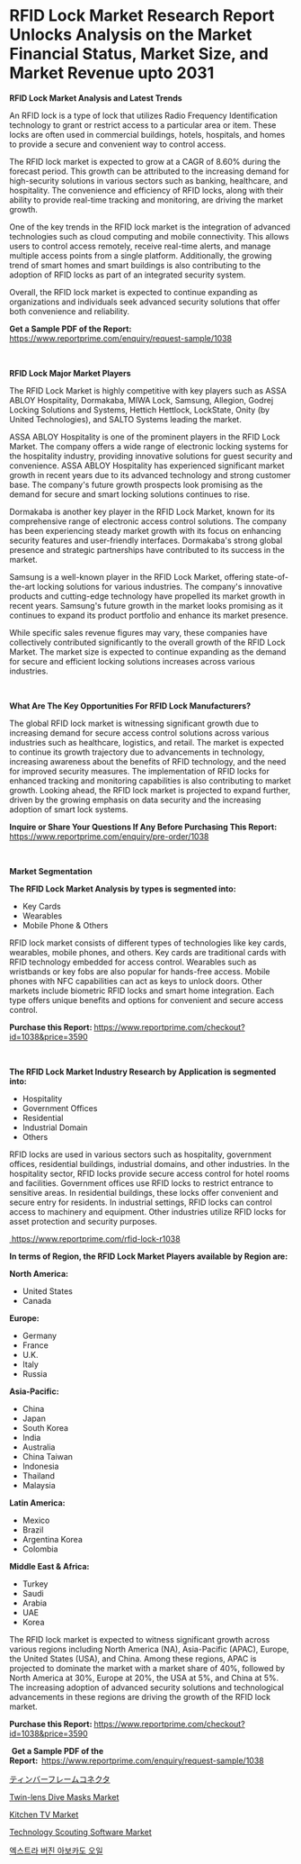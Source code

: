 <p><h1>RFID Lock Market Research Report Unlocks Analysis on the Market Financial Status, Market Size, and Market Revenue upto 2031</h1></p><p><strong>RFID Lock Market Analysis and Latest Trends</strong></p>
<p><p>An RFID lock is a type of lock that utilizes Radio Frequency Identification technology to grant or restrict access to a particular area or item. These locks are often used in commercial buildings, hotels, hospitals, and homes to provide a secure and convenient way to control access.</p><p>The RFID lock market is expected to grow at a CAGR of 8.60% during the forecast period. This growth can be attributed to the increasing demand for high-security solutions in various sectors such as banking, healthcare, and hospitality. The convenience and efficiency of RFID locks, along with their ability to provide real-time tracking and monitoring, are driving the market growth.</p><p>One of the key trends in the RFID lock market is the integration of advanced technologies such as cloud computing and mobile connectivity. This allows users to control access remotely, receive real-time alerts, and manage multiple access points from a single platform. Additionally, the growing trend of smart homes and smart buildings is also contributing to the adoption of RFID locks as part of an integrated security system.</p><p>Overall, the RFID lock market is expected to continue expanding as organizations and individuals seek advanced security solutions that offer both convenience and reliability.</p></p>
<p><strong>Get a Sample PDF of the Report:&nbsp;</strong> <a href="https://www.reportprime.com/enquiry/request-sample/1038">https://www.reportprime.com/enquiry/request-sample/1038</a></p>
<p>&nbsp;</p>
<p><strong>RFID Lock Major Market Players</strong></p>
<p><p>The RFID Lock Market is highly competitive with key players such as ASSA ABLOY Hospitality, Dormakaba, MIWA Lock, Samsung, Allegion, Godrej Locking Solutions and Systems, Hettich Hettlock, LockState, Onity (by United Technologies), and SALTO Systems leading the market.</p><p>ASSA ABLOY Hospitality is one of the prominent players in the RFID Lock Market. The company offers a wide range of electronic locking systems for the hospitality industry, providing innovative solutions for guest security and convenience. ASSA ABLOY Hospitality has experienced significant market growth in recent years due to its advanced technology and strong customer base. The company's future growth prospects look promising as the demand for secure and smart locking solutions continues to rise.</p><p>Dormakaba is another key player in the RFID Lock Market, known for its comprehensive range of electronic access control solutions. The company has been experiencing steady market growth with its focus on enhancing security features and user-friendly interfaces. Dormakaba's strong global presence and strategic partnerships have contributed to its success in the market.</p><p>Samsung is a well-known player in the RFID Lock Market, offering state-of-the-art locking solutions for various industries. The company's innovative products and cutting-edge technology have propelled its market growth in recent years. Samsung's future growth in the market looks promising as it continues to expand its product portfolio and enhance its market presence.</p><p>While specific sales revenue figures may vary, these companies have collectively contributed significantly to the overall growth of the RFID Lock Market. The market size is expected to continue expanding as the demand for secure and efficient locking solutions increases across various industries.</p></p>
<p>&nbsp;</p>
<p><strong>What Are The Key Opportunities For RFID Lock Manufacturers?</strong></p>
<p><p>The global RFID lock market is witnessing significant growth due to increasing demand for secure access control solutions across various industries such as healthcare, logistics, and retail. The market is expected to continue its growth trajectory due to advancements in technology, increasing awareness about the benefits of RFID technology, and the need for improved security measures. The implementation of RFID locks for enhanced tracking and monitoring capabilities is also contributing to market growth. Looking ahead, the RFID lock market is projected to expand further, driven by the growing emphasis on data security and the increasing adoption of smart lock systems.</p></p>
<p><strong>Inquire or Share Your Questions If Any Before Purchasing This Report:</strong> <a href="https://www.reportprime.com/enquiry/pre-order/1038">https://www.reportprime.com/enquiry/pre-order/1038</a></p>
<p>&nbsp;</p>
<p><strong>Market Segmentation</strong></p>
<p><strong>The RFID Lock Market Analysis by types is segmented into:</strong></p>
<p><ul><li>Key Cards</li><li>Wearables</li><li>Mobile Phone & Others</li></ul></p>
<p><p>RFID lock market consists of different types of technologies like key cards, wearables, mobile phones, and others. Key cards are traditional cards with RFID technology embedded for access control. Wearables such as wristbands or key fobs are also popular for hands-free access. Mobile phones with NFC capabilities can act as keys to unlock doors. Other markets include biometric RFID locks and smart home integration. Each type offers unique benefits and options for convenient and secure access control.</p></p>
<p><strong>Purchase this Report:&nbsp;</strong><a href="https://www.reportprime.com/checkout?id=1038&price=3590">https://www.reportprime.com/checkout?id=1038&price=3590</a></p>
<p>&nbsp;</p>
<p><strong>The RFID Lock Market Industry Research by Application is segmented into:</strong></p>
<p><ul><li>Hospitality</li><li>Government Offices</li><li>Residential</li><li>Industrial Domain</li><li>Others</li></ul></p>
<p><p>RFID locks are used in various sectors such as hospitality, government offices, residential buildings, industrial domains, and other industries. In the hospitality sector, RFID locks provide secure access control for hotel rooms and facilities. Government offices use RFID locks to restrict entrance to sensitive areas. In residential buildings, these locks offer convenient and secure entry for residents. In industrial settings, RFID locks can control access to machinery and equipment. Other industries utilize RFID locks for asset protection and security purposes.</p></p>
<p><a href="https://www.reportprime.com/rfid-lock-r1038">&nbsp;https://www.reportprime.com/rfid-lock-r1038</a></p>
<p><strong>In terms of Region, the RFID Lock Market Players available by Region are:</strong></p>
<p>
    <p> <strong> North America: </strong>
        <ul>
            <li>United States</li>
            <li>Canada</li>
        </ul>
        </p> 
    <p> <strong> Europe: </strong>
        <ul>
            <li>Germany</li>
            <li>France</li>
            <li>U.K.</li>
            <li>Italy</li>
            <li>Russia</li>
        </ul>
        </p> 
    <p> <strong> Asia-Pacific: </strong>
        <ul>
            <li>China</li>
            <li>Japan</li>
            <li>South Korea</li>
            <li>India</li>
            <li>Australia</li>
            <li>China Taiwan</li>
            <li>Indonesia</li>
            <li>Thailand</li>
            <li>Malaysia</li>
        </ul>
        </p> 
    <p> <strong> Latin America: </strong>
        <ul>
            <li>Mexico</li>
            <li>Brazil</li>
            <li>Argentina Korea</li>
            <li>Colombia</li>
        </ul>
        </p> 
    <p> <strong> Middle East & Africa: </strong>
        <ul>
            <li>Turkey</li>
            <li>Saudi</li>
            <li>Arabia</li>
            <li>UAE</li>
            <li>Korea</li>
        </ul>
    </p>
    </p>
<p><p>The RFID lock market is expected to witness significant growth across various regions including North America (NA), Asia-Pacific (APAC), Europe, the United States (USA), and China. Among these regions, APAC is projected to dominate the market with a market share of 40%, followed by North America at 30%, Europe at 20%, the USA at 5%, and China at 5%. The increasing adoption of advanced security solutions and technological advancements in these regions are driving the growth of the RFID lock market.</p></p>
<p><strong>Purchase this Report: </strong><a href="https://www.reportprime.com/checkout?id=1038&price=3590">https://www.reportprime.com/checkout?id=1038&price=3590</a></p>
<p>&nbsp;<strong>Get a Sample PDF of the Report:&nbsp;&nbsp;</strong><a href="https://www.reportprime.com/enquiry/request-sample/1038">https://www.reportprime.com/enquiry/request-sample/1038</a></p>
<p><strong></strong></p>
<p><p><a href="https://medium.com/@brucenichols644/2024%E5%B9%B4%E3%81%8B%E3%82%892031%E5%B9%B4%E3%81%BE%E3%81%A7%E3%81%AE%E6%9C%9F%E9%96%93%E3%81%AB%E4%BA%88%E6%B8%AC%E3%81%95%E3%82%8C%E3%81%A6%E3%81%84%E3%82%8B-%E6%80%A5%E9%80%9F%E3%81%AB%E6%88%90%E9%95%B7%E3%81%97%E3%81%A6%E3%81%84%E3%82%8B6-4-%E3%81%AEcagr%E3%82%92%E6%8C%81%E3%81%A4%E3%82%B0%E3%83%AD%E3%83%BC%E3%83%90%E3%83%AB%E6%9C%A8%E8%A3%BD%E3%83%95%E3%83%AC%E3%83%BC%E3%83%A0%E3%82%B3%E3%83%8D%E3%82%AF%E3%82%BF%E5%B8%82%E5%A0%B4%E3%81%AE%E7%AF%84%E5%9B%B2%E3%81%AB%E3%81%A4%E3%81%84%E3%81%A6%E3%81%AE%E8%A9%B3%E7%B4%B0%E3%81%AA%E5%88%86%E6%9E%90-b5ec21a24bd5">ティンバーフレームコネクタ</a></p><p><a href="https://medium.com/@emilyarnold76/twin-lens-dive-masks-market-share-size-trends-industry-analysis-report-by-application-7862bafa2956">Twin-lens Dive Masks Market</a></p><p><a href="https://github.com/AndreanneHane2023/Market-Research-Report-List-2/blob/main/kitchen-tv-market.md">Kitchen TV Market</a></p><p><a href="https://www.linkedin.com/pulse/technology-scouting-software-market-size-amp-share-analysis-w4uoe">Technology Scouting Software Market</a></p><p><a href="https://medium.com/@kenyonjohns/%EC%8B%B1%EC%8B%B1%ED%95%9C-%EC%95%84%EB%B3%B4%EC%B9%B4%EB%8F%84-%EC%98%A4%EC%9D%BC-%EC%82%B0%EC%97%85-%EB%B6%84%EC%84%9D-%EB%B3%B4%EA%B3%A0%EC%84%9C-%EC%8B%9C%EC%9E%A5-%EA%B7%9C%EB%AA%A8-%EC%A0%90%EC%9C%A0%EC%9C%A8-%EC%9D%91%EC%9A%A9-%EB%B6%84%EC%95%BC-%EB%B0%8F-%EC%A7%80%EC%97%AD%EB%B3%84-%ED%8A%B8%EB%A0%8C%EB%93%9C-%EA%B2%BD%EC%9F%81-%EC%A0%84%EB%9E%B5-2024-2031-28519c4a3e33">엑스트라 버진 아보카도 오일</a></p></p>